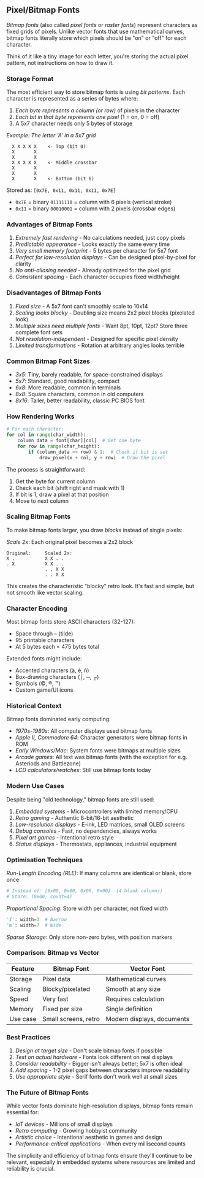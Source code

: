 
## Pixel/Bitmap Fonts

*Bitmap fonts* (also called *pixel fonts* or *raster fonts*) represent characters as
fixed grids of pixels. Unlike vector fonts that use mathematical curves, bitmap fonts
literally store which pixels should be "on" or "off" for each character.

Think of it like a tiny image for each letter, you're storing the actual pixel pattern,
not instructions on how to draw it.


### Storage Format

The most efficient way to store bitmap fonts is using *bit patterns*. 
Each character is represented as a series of bytes where:

1. *Each byte represents a column (or row)* of pixels in the character
2. *Each bit in that byte represents one pixel* (1 = on, 0 = off)
3. A 5x7 character needs only 5 bytes of storage

*Example: The letter 'A' in a 5x7 grid*
```
  X X X X X    <- Top (bit 0)
  X       X
  X       X
  X X X X X    <- Middle crossbar
  X       X
  X       X
  X       X    <- Bottom (bit 6)
```

Stored as: `[0x7E, 0x11, 0x11, 0x11, 0x7E]`
- `0x7E` = binary `01111110` = column with 6 pixels (vertical stroke)
- `0x11` = binary `00010001` = column with 2 pixels (crossbar edges)


### Advantages of Bitmap Fonts

1. *Extremely fast rendering* - No calculations needed, just copy pixels
2. *Predictable appearance* - Looks exactly the same every time
3. *Very small memory footprint* - 5 bytes per character for 5x7 font
4. *Perfect for low-resolution displays* - Can be designed pixel-by-pixel for clarity
5. *No anti-aliasing needed* - Already optimized for the pixel grid
6. *Consistent spacing* - Each character occupies fixed width/height


### Disadvantages of Bitmap Fonts

1. *Fixed size* - A 5x7 font can't smoothly scale to 10x14
2. *Scaling looks blocky* - Doubling size means 2x2 pixel blocks (pixelated look)
3. *Multiple sizes need multiple fonts* - Want 8pt, 10pt, 12pt? Store three complete font sets
4. *Not resolution-independent* - Designed for specific pixel density
5. *Limited transformations* - Rotation at arbitrary angles looks terrible


### Common Bitmap Font Sizes

- *3x5*: Tiny, barely readable, for space-constrained displays
- *5x7*: Standard, good readability, compact
- *6x8*: More readable, common in terminals
- *8x8*: Square characters, common in old computers
- *8x16*: Taller, better readability, classic PC BIOS font


### How Rendering Works

```python
# For each character:
for col in range(char_width):
    column_data = font[char][col]  # Get one byte
    for row in range(char_height):
        if (column_data >> row) & 1:  # Check if bit is set
            draw_pixel(x + col, y + row)  # Draw the pixel
```

The process is straightforward:
1. Get the byte for current column
2. Check each bit (shift right and mask with 1)
3. If bit is 1, draw a pixel at that position
4. Move to next column


### Scaling Bitmap Fonts

To make bitmap fonts larger, you draw *blocks* instead of single pixels:

*Scale 2x*: Each original pixel becomes a 2x2 block
```
Original:     Scaled 2x:
X .           X X . .
. X           X X . .
              . . X X
              . . X X
```

This creates the characteristic "blocky" retro look. It's fast and simple,
but not smooth like vector scaling.


### Character Encoding

Most bitmap fonts store ASCII characters (32-127):
- Space through `~` (tilde)
- 95 printable characters
- At 5 bytes each = 475 bytes total

Extended fonts might include:
- Accented characters (à, é, ñ)
- Box-drawing characters (│, ─, ┌)
- Symbols (©, ®, ™)
- Custom game/UI icons


### Historical Context

Bitmap fonts dominated early computing:

- *1970s-1980s*: All computer displays used bitmap fonts
- *Apple II, Commodore 64*: Character generators were bitmap fonts in ROM
- *Early Windows/Mac*: System fonts were bitmaps at multiple sizes
- *Arcade games*: All text was bitmap fonts (with the exception for e.g. Asteriods and Battlezone)
- *LCD calculators/watches*: Still use bitmap fonts today


### Modern Use Cases

Despite being "old technology," bitmap fonts are still used:

1. *Embedded systems* - Microcontrollers with limited memory/CPU
2. *Retro gaming* - Authentic 8-bit/16-bit aesthetic
3. *Low-resolution displays* - E-ink, LED matrices, small OLED screens
4. *Debug consoles* - Fast, no dependencies, always works
5. *Pixel art games* - Intentional retro style
6. *Status displays* - Thermostats, appliances, industrial equipment


### Optimisation Techniques

*Run-Length Encoding (RLE)*: If many columns are identical or blank, store once
```python
# Instead of: [0x00, 0x00, 0x00, 0x00]  (4 blank columns)
# Store: (0x00, count=4)
```

*Proportional Spacing*: Store width per character, not fixed width
```python
'I': width=3  # Narrow
'W': width=7  # Wide
```

*Sparse Storage*: Only store non-zero bytes, with position markers


### Comparison: Bitmap vs Vector

| Feature | Bitmap Font | Vector Font |
|---------|-------------|-------------|
| Storage | Pixel data | Mathematical curves |
| Scaling | Blocky/pixelated | Smooth at any size |
| Speed | Very fast | Requires calculation |
| Memory | Fixed per size | Single definition |
| Use case | Small screens, retro | Modern displays, documents |


### Best Practices

1. *Design at target size* - Don't scale bitmap fonts if possible
2. *Test on actual hardware* - Fonts look different on real displays
3. *Consider readability* - Bigger isn't always better; 5x7 is often ideal
4. *Add spacing* - 1-2 pixel gaps between characters improve readability
5. *Use appropriate style* - Serif fonts don't work well at small sizes


### The Future of Bitmap Fonts

While vector fonts dominate high-resolution displays, bitmap fonts remain essential for:
- *IoT devices* - Millions of small displays
- *Retro computing* - Growing hobbyist community
- *Artistic choice* - Intentional aesthetic in games and design
- *Performance-critical applications* - When every millisecond counts

The simplicity and efficiency of bitmap fonts ensure they'll continue to be relevant,
especially in embedded systems where resources are limited and reliability is crucial.

